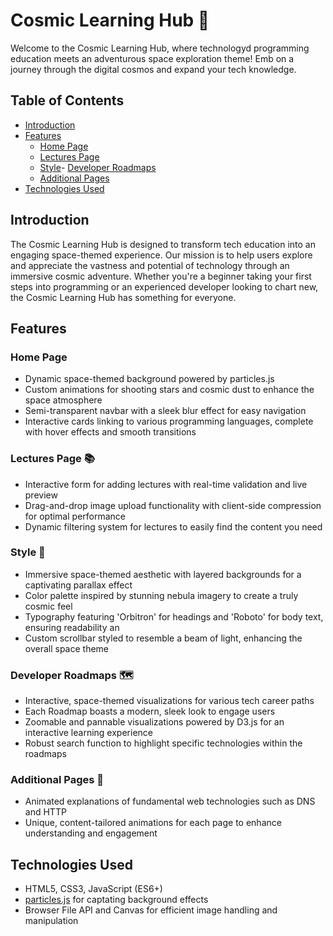 # Cosmic Learning Hub 🌌

Welcome to the Cosmic Learning Hub, where technologyd programming education meets an adventurous space exploration theme! Emb on a journey through the digital cosmos and expand your tech knowledge.

## Table of Contents
- [Introduction](#introduction)
- [Features](#features)
  - [Home Page](#home-page)
  - [Lectures Page](#lectures-page)
  - [Style](#style)- [Developer Roadmaps](#developer-roadmaps)
  - [Additional Pages](#additional-pages)
- [Technologies Used](#technologies-used)

## Introduction

The Cosmic Learning Hub is designed to transform tech education into an engaging space-themed experience. Our mission is to help users explore and appreciate the vastness and potential of technology through an immersive cosmic adventure. Whether you're a beginner taking your first steps into programming or an experienced developer looking to chart new, the Cosmic Learning Hub has something for everyone.

## Features

### Home Page 
- Dynamic space-themed background powered by particles.js
- Custom animations for shooting stars and cosmic dust to enhance the space atmosphere
- Semi-transparent navbar with a sleek blur effect for easy navigation
- Interactive cards linking to various programming languages, complete with hover effects and smooth transitions

### Lectures Page 📚
- Interactive form for adding lectures with real-time validation and live preview
- Drag-and-drop image upload functionality with client-side compression for optimal performance
- Dynamic filtering system for lectures to easily find the content you need

### Style 🎨
- Immersive space-themed aesthetic with layered backgrounds for a captivating parallax effect
- Color palette inspired by stunning nebula imagery to create a truly cosmic feel
- Typography featuring 'Orbitron' for headings and 'Roboto' for body text, ensuring readability an
- Custom scrollbar styled to resemble a beam of light, enhancing the overall space theme

### Developer Roadmaps 🗺️
- Interactive, space-themed visualizations for various tech career paths
- Each Roadmap boasts a modern, sleek look to engage users
- Zoomable and pannable visualizations powered by D3.js for an interactive learning experience
- Robust search function to highlight specific technologies within the roadmaps

### Additional Pages 🌠
- Animated explanations of fundamental web technologies such as DNS and HTTP
- Unique, content-tailored animations for each page to enhance understanding and engagement

## Technologies Used

- HTML5, CSS3, JavaScript (ES6+)
- [particles.js](https://vincentgarreau.com/particles.js/) for captating background effects
- Browser File API and Canvas for efficient image handling and manipulation